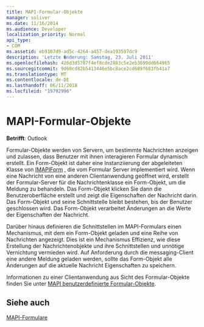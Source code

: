 ```yaml
---
title: MAPI-Formular-Objekte
manager: soliver
ms.date: 11/16/2014
ms.audience: Developer
localization_priority: Normal
api_type:
- COM
ms.assetid: eb9107d9-ad5c-4264-a457-dea193597dc9
description: 'Letzte �nderung: Samstag, 23. Juli 2011'
ms.openlocfilehash: 426d3d5787f4ef8cde2883c5e2eb3699dd664965
ms.sourcegitcommit: 9d60cd82b5413446e5bc8ace2cd689f683fb41a7
ms.translationtype: MT
ms.contentlocale: de-DE
ms.lasthandoff: 06/11/2018
ms.locfileid: "19792996"
---
```

# <a name="mapi-form-objects"></a>MAPI-Formular-Objekte

  
  
**Betrifft**: Outlook 
  
Formular-Objekte werden von Servern, um bestimmte Nachrichten anzeigen und zulassen, dass Benutzer mit ihnen interagieren Formular dynamisch erstellt. Ein Form-Objekt ist daher eine Instanziierung der abgeleiteten Klasse von [IMAPIForm](imapiformiunknown.md) , die vom Formular Server implementiert wird. Wenn eine Nachricht von eine anderen Clientanwendung geöffnet wird, erstellt der Formular-Server für die Nachrichtenklasse ein Form-Objekt, um die Meldung zu behandeln. Das Form-Objekt klicken Sie dann die Benutzeroberfläche erstellt und zeigt die Eigenschaften der Nachricht darin. Das Form-Objekt und seine Schnittstelle bleibt bestehen, bis der Benutzer geschlossen wird. Das Form-Objekt verarbeitet Änderungen an die Werte der Eigenschaften der Nachricht. 
  
Darüber hinaus definieren die Schnittstellen im MAPI-Formulars einen Mechanismus, mit dem ein Form-Objekt geladen und eine Reihe von Nachrichten angezeigt. Dies ist ein Mechanismus Effizienz, wie diese Erstellung der Nachrichtenobjekte und ihre Schnittstellen und unnötige Vernichtung vermieden wird. Auf Anforderung durch die messaging-Client eine andere Meldung geladen werden, sollte das Form-Objekt alle Änderungen auf die aktuelle Nachricht Eigenschaften zu speichern.
  
Informationen zu einer Clientanwendung aus Sicht des Formular-Objekte finden Sie unter [MAPI benutzerdefinierte Formular-Objekte](mapi-custom-form-objects.md).
  
## <a name="see-also"></a>Siehe auch



[MAPI-Formulare](mapi-forms.md)

